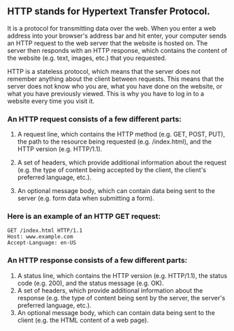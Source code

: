 ## HTTP stands for Hypertext Transfer Protocol.

It is a protocol for transmitting data over the web. When you enter a web address into your browser's address bar and hit enter, your computer sends an HTTP request to the web server that the website is hosted on. The server then responds with an HTTP response, which contains the content of the website (e.g. text, images, etc.) that you requested.

HTTP is a stateless protocol, which means that the server does not remember anything about the client between requests. This means that the server does not know who you are, what you have done on the website, or what you have previously viewed. This is why you have to log in to a website every time you visit it.


### An HTTP request consists of a few different parts:

1. A request line, which contains the HTTP method (e.g. GET, POST, PUT), the path to the resource being requested (e.g. /index.html), and the HTTP version (e.g. HTTP/1.1).

2. A set of headers, which provide additional information about the request (e.g. the type of content being accepted by the client, the client's preferred language, etc.).

3. An optional message body, which can contain data being sent to the server (e.g. form data when submitting a form).

### Here is an example of an HTTP GET request:

```
GET /index.html HTTP/1.1
Host: www.example.com
Accept-Language: en-US
```

### An HTTP response consists of a few different parts:

1. A status line, which contains the HTTP version (e.g. HTTP/1.1), the status code (e.g. 200), and the status message (e.g. OK).
2. A set of headers, which provide additional information about the response (e.g. the type of content being sent by the server, the server's preferred language, etc.).
3. An optional message body, which can contain data being sent to the client (e.g. the HTML content of a web page).


